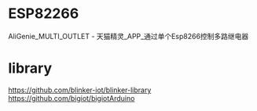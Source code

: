 # ESP82266

AliGenie_MULTI_OUTLET - 天猫精灵_APP_通过单个Esp8266控制多路继电器



# library
https://github.com/blinker-iot/blinker-library
https://github.com/bigiot/bigiotArduino
